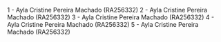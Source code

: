 1 - Ayla Cristine Pereira Machado (RA256332)
2 - Ayla Cristine Pereira Machado (RA256332)
3 - Ayla Cristine Pereira Machado (RA256332)
4 - Ayla Cristine Pereira Machado (RA256332)
5 - Ayla Cristine Pereira Machado (RA256332)